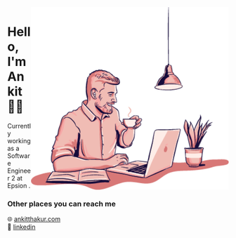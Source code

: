 <img align=right src="https://github.com/ankitthakur00/ankitthakur00/blob/main/428.png" width=450>

# Hello, I'm Ankit 👨‍💻

Currently working as a Software Engineer 2 at Epsion .


### Other places you can reach me

🌐 [ankitthakur.com](https://ankitthakur00.github.io/portfolio/)<br>
💼 [linkedin](https://www.linkedin.com/in/ankitthakur00/)<br>

